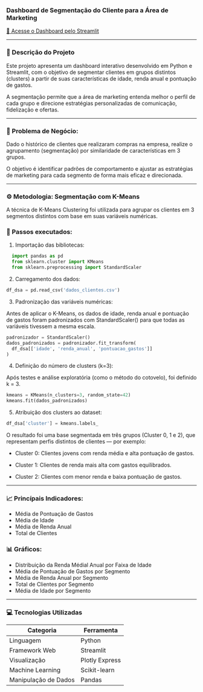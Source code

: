 ### Dashboard de Segmentação do Cliente para a Área de Marketing

[🔗 Acesse o Dashboard pelo Streamlit](https://segmentacao-clientes.streamlit.app/)

---

### 🧠 Descrição do Projeto

Este projeto apresenta um dashboard interativo desenvolvido em Python e Streamlit, com o objetivo de segmentar clientes em grupos distintos (clusters) a partir de suas características de idade, renda anual e pontuação de gastos.

A segmentação permite que a área de marketing entenda melhor o perfil de cada grupo e direcione estratégias personalizadas de comunicação, fidelização e ofertas.

---

### 💼 Problema de Negócio:

Dado o histórico de clientes que realizaram compras na empresa, realize o agrupamento (segmentação) por similaridade de características em 3 grupos.

O objetivo é identificar padrões de comportamento e ajustar as estratégias de marketing para cada segmento de forma mais eficaz e direcionada.

---

### ⚙️ Metodologia: Segmentação com K-Means

A técnica de K-Means Clustering foi utilizada para agrupar os clientes em 3 segmentos distintos com base em suas variáveis numéricas.

### 🔹 Passos executados:

1. Importação das bibliotecas:
```python
  import pandas as pd
  from sklearn.cluster import KMeans
  from sklearn.preprocessing import StandardScaler
```

2. Carregamento dos dados:
```python
df_dsa = pd.read_csv('dados_clientes.csv')
```

3. Padronização das variáveis numéricas:

Antes de aplicar o K-Means, os dados de idade, renda anual e pontuação de gastos foram padronizados com StandardScaler() para que todas as variáveis tivessem a mesma escala.
```python
padronizador = StandardScaler()
dados_padronizados = padronizador.fit_transform(
  df_dsa[['idade', 'renda_anual', 'pontuacao_gastos']]
)
```

4. Definição do número de clusters (k=3):

Após testes e análise exploratória (como o método do cotovelo), foi definido k = 3.
```python
kmeans = KMeans(n_clusters=3, random_state=42)
kmeans.fit(dados_padronizados)
```

5. Atribuição dos clusters ao dataset:
```python
df_dsa['cluster'] = kmeans.labels_
```

O resultado foi uma base segmentada em três grupos (Cluster 0, 1 e 2), que representam perfis distintos de clientes — por exemplo:

- Cluster 0: Clientes jovens com renda média e alta pontuação de gastos.

- Cluster 1: Clientes de renda mais alta com gastos equilibrados.

- Cluster 2: Clientes com menor renda e baixa pontuação de gastos.

---

### 📈 Princípais Indicadores:

- Média de Pontuação de Gastos
- Média de Idade
- Média de Renda Anual
- Total de Clientes

### 📊 Gráficos:

- Distribuição da Renda Médial Anual por Faixa de Idade
- Média de Pontuação de Gastos por Segmento
- Média de Renda Anual por Segmento
- Total de Clientes por Segmento
- Média de Idade por Segmento

---

### 💻 Tecnologias Utilizadas

| Categoria            | Ferramenta     |
| -------------------- | -------------- |
| Linguagem            | Python         |
| Framework Web        | Streamlit      |
| Visualização         | Plotly Express |
| Machine Learning     | Scikit-learn   |
| Manipulação de Dados | Pandas         |
